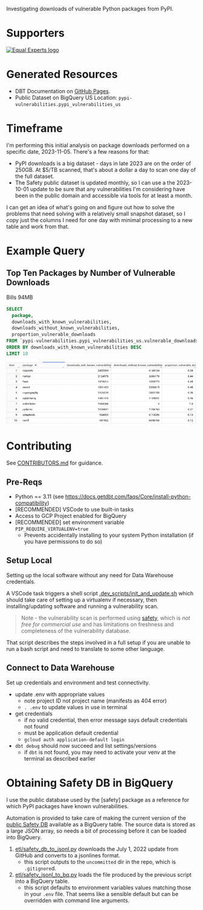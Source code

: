 Investigating downloads of vulnerable Python packages from PyPI.

# Supporters

<a href="https://equalexperts.com">
    <img alt="Equal Experts logo"
        src="https://www.equalexperts.com/wp-content/themes/equalexperts/assets/logos/colour/equal-experts-logo-colour.png"
        style="height:75px">
    </img>
</a>

# Generated Resources

- DBT Documentation on [GitHub Pages](https://brabster.github.io/pypi_vulnerabilities).
- Public Dataset on BigQuery US Location: `pypi-vulnerabilities.pypi_vulnerabilities_us`

# Timeframe

I'm performing this initial analysis on package downloads performed on a specific date, 2023-11-05. There's a few reasons for that:

- PyPI downloads is a big dataset - days in late 2023 are on the order of 250GB. At $5/TB scanned, that's about a dollar a day to scan one day of the full dataset.
- The Safety public dataset is updated monthly, so I can use a the 2023-10-01 update to be sure that any vulnerabilities I'm considering have been in the public domain and accessible via tools for at least a month.

I can get an idea of what's going on and figure out how to solve the problems that need solving with a relatively small snapshot dataset, so I copy just the columns I need for one day with minimal processing to a new table and work from that.

# Example Query

## Top Ten Packages by Number of Vulnerable Downloads

Bills 94MB

```sql
SELECT
  package,
  downloads_with_known_vulnerabilities,
  downloads_without_known_vulnerabilities,
  proportion_vulnerable_downloads
FROM `pypi-vulnerabilities.pypi_vulnerabilities_us.vulnerable_downloads_by_package`
ORDER BY downloads_with_known_vulnerabilities DESC
LIMIT 10
```

![Results table for top ten packages by vulnerable download count query](./.docs/assets/top_ten_packages_by_vuln_download_count.png)

# Contributing

See [CONTRIBUTORS.md](CONTRIBUTORS.md) for guidance.

## Pre-Reqs

- Python == 3.11 (see https://docs.getdbt.com/faqs/Core/install-python-compatibility)
- [RECOMMENDED] VSCode to use built-in tasks
- Access to GCP Project enabled for BigQuery
- [RECOMMENDED] set environment variable `PIP_REQUIRE_VIRTUALENV=true`
    - Prevents accidentally installing to your system Python installation (if you have permissions to do so)

## Setup Local

Setting up the local software without any need for Data Warehouse credentials.

A VSCode task triggers a shell script [.dev_scripts/init_and_update.sh](.dev_scripts/init_and_update.sh)
which should take care of setting up a virtualenv if necessary, then installing/updating software and running a vulnerability scan.

> Note - the vulnerability scan is performed using [safety](https://pypi.org/project/safety/), which is *not free for commercial use* and has limitations on freshness and completeness of the vulnerability database.

That script describes the steps involved in a full setup if you are unable to run a bash script and need to translate to some other language.

## Connect to Data Warehouse

Set up credentials and environment and test connectivity.

- update .env with appropriate values
    - note project ID not project name (manifests as 404 error)
    - `. .env` to update values in use in terminal
- get credentials
    - if no valid credential, then error message says default credentials not found
    - must be application default credential
    - `gcloud auth application-default login`
- `dbt debug` should now succeed and list settings/versions
    - if `dbt` is not found, you may need to activate your venv at the terminal as described earlier

# Obtaining Safety DB in BigQuery

I use the public database used by the [safety] package as a reference for which PyPI packages have known vulnerabilities.

Automation is provided to take care of making the current version of the [public Safety DB](https://github.com/pyupio/safety-db/tree/master/data) available as a BigQuery table. The source data is stored as a large JSON array, so needs a bit of processing before it can be loaded into BigQuery.

1. [etl/safety_db_to_jsonl.py](etl/safety_db_to_jsonl.py) downloads the July 1, 2022 update from GitHub and converts to a jsonlines format.
    - this script outputs to the `uncommitted` dir in the repo, which is `.gitignore`d. 
1. [etl/safety_jsonl_to_bq.py](etl/safety_jsonl_to_bq.py) loads the file produced by the previous script into a BigQuery table.
    - this script defaults to environment variables values matching those in your `.env` file. That seems like a sensible default but can be overridden with command line arguments.
